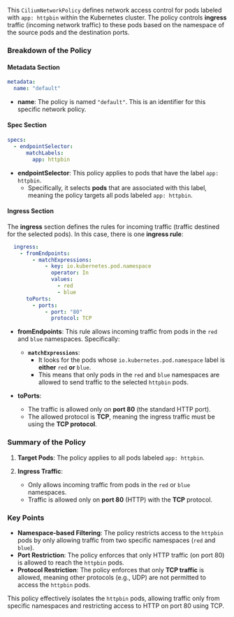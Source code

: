 This `CiliumNetworkPolicy` defines network access control for pods labeled with `app: httpbin` within the Kubernetes cluster. The policy controls **ingress** traffic (incoming network traffic) to these pods based on the namespace of the source pods and the destination ports.

### Breakdown of the Policy

#### **Metadata Section**

```yaml
metadata:
  name: "default"
```
- **name**: The policy is named `"default"`. This is an identifier for this specific network policy.

#### **Spec Section**

```yaml
specs:
  - endpointSelector:
      matchLabels:
        app: httpbin
```
- **endpointSelector**: This policy applies to pods that have the label `app: httpbin`. 
  - Specifically, it selects **pods** that are associated with this label, meaning the policy targets all pods labeled `app: httpbin`.

#### **Ingress Section**

The **ingress** section defines the rules for incoming traffic (traffic destined for the selected pods). In this case, there is one **ingress rule**:

```yaml
  ingress:
    - fromEndpoints:
        - matchExpressions:
            - key: io.kubernetes.pod.namespace
              operator: In
              values:
                - red
                - blue
      toPorts:
        - ports:
            - port: "80"
              protocol: TCP
```
- **fromEndpoints**: This rule allows incoming traffic from pods in the `red` and `blue` namespaces. Specifically:
  - **`matchExpressions`**:
    - It looks for the pods whose `io.kubernetes.pod.namespace` label is **either** `red` **or** `blue`. 
    - This means that only pods in the `red` and `blue` namespaces are allowed to send traffic to the selected `httpbin` pods.

- **toPorts**: 
  - The traffic is allowed only on **port 80** (the standard HTTP port).
  - The allowed protocol is **TCP**, meaning the ingress traffic must be using the **TCP protocol**.

### **Summary of the Policy**

1. **Target Pods**: The policy applies to all pods labeled `app: httpbin`.
  
2. **Ingress Traffic**:
   - Only allows incoming traffic from pods in the `red` or `blue` namespaces.
   - Traffic is allowed only on **port 80** (HTTP) with the **TCP** protocol.

### **Key Points**
- **Namespace-based Filtering**: The policy restricts access to the `httpbin` pods by only allowing traffic from two specific namespaces (`red` and `blue`).
- **Port Restriction**: The policy enforces that only HTTP traffic (on port 80) is allowed to reach the `httpbin` pods.
- **Protocol Restriction**: The policy enforces that only **TCP traffic** is allowed, meaning other protocols (e.g., UDP) are not permitted to access the `httpbin` pods.

This policy effectively isolates the `httpbin` pods, allowing traffic only from specific namespaces and restricting access to HTTP on port 80 using TCP.